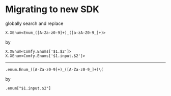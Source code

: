 # Migrating to new SDK


globally search and replace

```
X.XEnum<Enum_([A-Za-z0-9]+)_([a-zA-Z0-9_]+)>
```
by
```
X.XEnum<Comfy.Enums['$1.$2']>
X.XEnum<Comfy.Enums['$1.input.$2']>
```

-----------


<!-- ui.enum.Enum_LatentUpscale_crop -->
```
.enum.Enum_([A-Za-z0-9]+)_([A-Za-z0-9_]+)\(
```
by
<!-- "Comfy.Base.LatentUpscale.input.crop" -->
```
.enum["$1.input.$2"]

```
